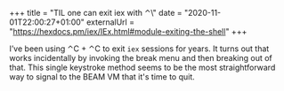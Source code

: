 +++
title = "TIL one can exit iex with ⌃\\"
date = "2020-11-01T22:00:27+01:00"
externalUrl = "https://hexdocs.pm/iex/IEx.html#module-exiting-the-shell"
+++

I’ve been using ⌃C + ⌃C to exit `iex` sessions for years. It turns out that works incidentally by invoking the break menu and then breaking out of that. This single keystroke method seems to be the most straightforward way to signal to the BEAM VM that it's time to quit. 